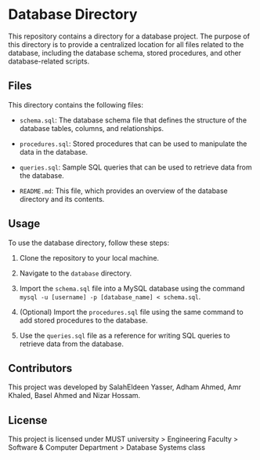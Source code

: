 # Database Directory

This repository contains a directory for a database project. The purpose of this directory is to provide a centralized location for all files related to the database, including the database schema, stored procedures, and other database-related scripts.

## Files

This directory contains the following files:

- `schema.sql`: The database schema file that defines the structure of the database tables, columns, and relationships.

- `procedures.sql`: Stored procedures that can be used to manipulate the data in the database.

- `queries.sql`: Sample SQL queries that can be used to retrieve data from the database.

- `README.md`: This file, which provides an overview of the database directory and its contents.

## Usage

To use the database directory, follow these steps:

1. Clone the repository to your local machine.

2. Navigate to the `database` directory.

3. Import the `schema.sql` file into a MySQL database using the command `mysql -u [username] -p [database_name] < schema.sql`.

4. (Optional) Import the `procedures.sql` file using the same command to add stored procedures to the database.

5. Use the `queries.sql` file as a reference for writing SQL queries to retrieve data from the database.

## Contributors

This project was developed by SalahEldeen Yasser, Adham Ahmed, Amr Khaled, Basel Ahmed and Nizar Hossam.

## License

This project is licensed under MUST university > Engineering Faculty > Software & Computer Department > Database Systems class 
